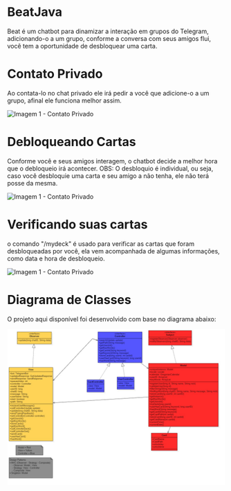# BeatJava

Beat é um chatbot para dinamizar a interação em grupos do Telegram, adicionando-o a um grupo, conforme a conversa com seus amigos flui, você tem a oportunidade de desbloquear uma carta.

# Contato Privado

Ao contata-lo no chat privado ele irá pedir a você que adicione-o a um grupo, afinal ele funciona melhor assim.

![Imagem 1 - Contato Privado](https://github.com/alexislopes/BeatJava/blob/master/Project/imgs/%C3%ADndice.jpg)

# Debloqueando Cartas

Conforme você e seus amigos interagem, o chatbot decide a melhor hora que o debloqueio irá acontecer.
OBS: O desbloquio é individual, ou seja, caso você desbloquie uma carta e seu amigo a não tenha, ele não terá posse da mesma.

![Imagem 1 - Contato Privado](https://github.com/alexislopes/BeatJava/blob/master/Project/imgs/%C3%ADndice2.jpg)

# Verificando suas cartas

o comando "/mydeck" é usado para verificar as cartas que foram desbloqueadas por você, ela vem acompanhada de algumas informações, como data e hora de desbloqueio.

![Imagem 1 - Contato Privado](https://github.com/alexislopes/BeatJava/blob/master/Project/imgs/%C3%ADndice3.jpg)

# Diagrama de Classes

O projeto aqui disponível foi desenvolvido com base no diagrama abaixo:

![Imagem 1 - Contato Privado](https://github.com/alexislopes/BeatJava/blob/master/Project/imgs/Main.jpg)






